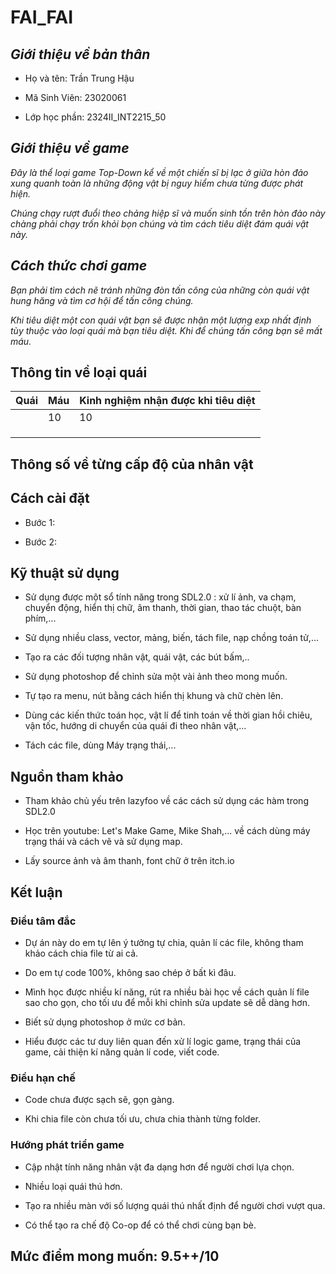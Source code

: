 # ****FAI_FAI****

## ***Giới thiệu về bản thân***

  - Họ và tên: Trần Trung Hậu
    
  - Mã Sinh Viên: 23020061

  - Lớp học phần: 2324II_INT2215_50

## ***Giới thiệu về game***

  *Đây là thể loại game Top-Down kể về một chiến sĩ bị lạc ở giữa hòn đảo xung quanh toàn là những động vật bị nguy hiểm chưa từng được phát hiện.*
  
  *Chúng chạy rượt đuổi theo chảng hiệp sĩ và muốn sinh tồn trên hòn đảo này chàng phải chạy trốn khỏi bọn chúng và tìm cách tiêu diệt đám quái vật này.*

## ***Cách thức chơi game***
  *Bạn phải tìm cách nẽ tránh những đòn tấn công của những còn quái vật hung hăng và tìm cơ hội để tấn công chúng.* 
  
  *Khi tiêu diệt một con quái vật bạn sẽ được nhận một lượng exp nhất định tùy thuộc vào loại quái mà bạn tiêu diệt. Khi để chúng tấn công bạn sẽ mất máu.*


## **Thông tin về loại quái**

|   Quái  | Máu | Kinh nghiệm nhận được khi tiêu diệt | 
|---------|----------|----------|
|         |    10    |    10    |
|         |          |          |
|         |          |          |
|         |          |          | 

## **Thông số về từng cấp độ của nhân vật**



## **Cách cài đặt**

- Bước 1:

- Bước 2:


## **Kỹ thuật sử dụng**

 - Sử dụng được một sổ tính năng trong SDL2.0 : xử lí ảnh, va chạm, chuyển động, hiển thị chữ, âm thanh, thời gian, thao tác chuột, bàn phím,...

 - Sử dụng nhiều class, vector, mảng, biến, tách file, nạp chồng toán tử,...

 - Tạo ra các đối tượng nhân vật, quái vật, các bút bấm,..

 - Sử dụng photoshop để chỉnh sửa một vài ảnh theo mong muốn.

 - Tự tạo ra menu, nút bằng cách hiển thị khung và chữ chèn lên.

 - Dùng các kiến thức toán học, vật lí để tinh toán về thời gian hồi chiêu, vận tốc, hướng di chuyển của quái đi theo nhân vật,...

 - Tách các file, dùng Máy trạng thái,...


## **Nguồn tham khảo**

- Tham khảo chủ yếu trên lazyfoo về các cách sử dụng các hàm trong SDL2.0

- Học trên youtube: Let's Make Game, Mike Shah,... về cách dùng máy trạng thái và cách vẽ và sử dụng map.

- Lấy source ảnh và âm thanh, font chữ ở trên itch.io

## **Kết luận**

### **Điều tâm đắc**

- Dự án này do em tự lên ý tưởng tự chia, quản lí các file, không tham khảo cách chia file từ ai cả.

- Do em tự code 100%, không sao chép ở bất kì đâu.

- Mình học được nhiều kí năng, rút ra nhiều bài học về cách quản lí file sao cho gọn, cho tối ưu để mỗi khi chỉnh sửa update sẽ dễ dàng hơn.

- Biết sử dụng photoshop ở mức cơ bản.

- Hiểu được các tư duy liên quan đến xử lí logic game, trạng thái của game, cải thiện kí năng quản lí code, viết code.



### **Điều hạn chế**

- Code chưa được sạch sẽ, gọn gàng.

- Khi chia file còn chưa tối ưu, chưa chia thành từng folder.

### **Hướng phát triển game**

- Cập nhật tính năng nhân vật đa dạng hơn để người chơi lựa chọn.

- Nhiều loại quái thú hơn.

- Tạo ra nhiều màn với số lượng quái thú nhất định để người chơi vượt qua.

- Có thể tạo ra chế độ Co-op để có thể chơi cùng bạn bè.


## **Mức điểm mong muốn: 9.5++/10**






